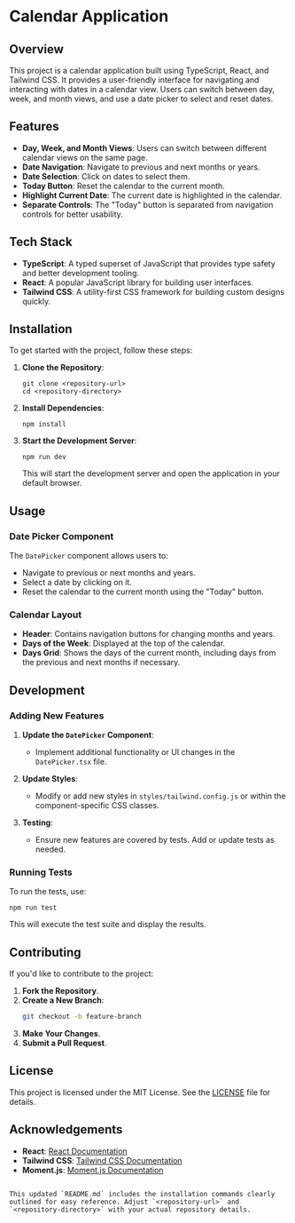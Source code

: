 
# Calendar Application

## Overview

This project is a calendar application built using TypeScript, React, and Tailwind CSS. It provides a user-friendly interface for navigating and interacting with dates in a calendar view. Users can switch between day, week, and month views, and use a date picker to select and reset dates.

## Features

- **Day, Week, and Month Views**: Users can switch between different calendar views on the same page.
- **Date Navigation**: Navigate to previous and next months or years.
- **Date Selection**: Click on dates to select them.
- **Today Button**: Reset the calendar to the current month.
- **Highlight Current Date**: The current date is highlighted in the calendar.
- **Separate Controls**: The "Today" button is separated from navigation controls for better usability.

## Tech Stack

- **TypeScript**: A typed superset of JavaScript that provides type safety and better development tooling.
- **React**: A popular JavaScript library for building user interfaces.
- **Tailwind CSS**: A utility-first CSS framework for building custom designs quickly.

## Installation

To get started with the project, follow these steps:

1. **Clone the Repository**:

   ```
   git clone <repository-url>
   cd <repository-directory>
   ```

2. **Install Dependencies**:

   ```
   npm install
   ```

3. **Start the Development Server**:

   ```
   npm run dev
   ```

   This will start the development server and open the application in your default browser.

## Usage

### Date Picker Component

The `DatePicker` component allows users to:

- Navigate to previous or next months and years.
- Select a date by clicking on it.
- Reset the calendar to the current month using the "Today" button.

### Calendar Layout

- **Header**: Contains navigation buttons for changing months and years.
- **Days of the Week**: Displayed at the top of the calendar.
- **Days Grid**: Shows the days of the current month, including days from the previous and next months if necessary.

## Development

### Adding New Features

1. **Update the `DatePicker` Component**:
   - Implement additional functionality or UI changes in the `DatePicker.tsx` file.

2. **Update Styles**:
   - Modify or add new styles in `styles/tailwind.config.js` or within the component-specific CSS classes.

3. **Testing**:
   - Ensure new features are covered by tests. Add or update tests as needed.

### Running Tests

To run the tests, use:

```
npm run test
```

This will execute the test suite and display the results.

## Contributing

If you'd like to contribute to the project:

1. **Fork the Repository**.
2. **Create a New Branch**:
   ```bash
   git checkout -b feature-branch
   ```
3. **Make Your Changes**.
4. **Submit a Pull Request**.

## License

This project is licensed under the MIT License. See the [LICENSE](LICENSE) file for details.

## Acknowledgements

- **React**: [React Documentation](https://reactjs.org/docs/getting-started.html)
- **Tailwind CSS**: [Tailwind CSS Documentation](https://tailwindcss.com/docs)
- **Moment.js**: [Moment.js Documentation](https://momentjs.com/docs/)
```

This updated `README.md` includes the installation commands clearly outlined for easy reference. Adjust `<repository-url>` and `<repository-directory>` with your actual repository details.